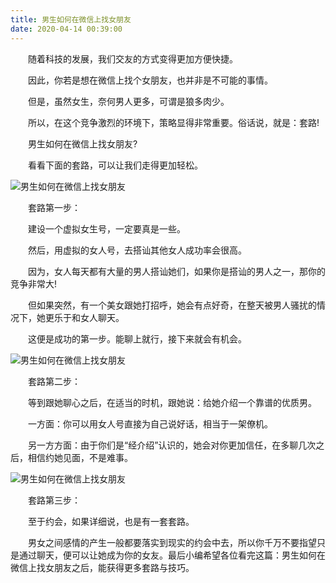 ```yaml
---
title: 男生如何在微信上找女朋友
date: 2020-04-14 00:39:00
---
```




　　随着科技的发展，我们交友的方式变得更加方便快捷。

　　因此，你若是想在微信上找个女朋友，也并非是不可能的事情。

　　但是，虽然女生，奈何男人更多，可谓是狼多肉少。

　　所以，在这个竞争激烈的环境下，策略显得非常重要。俗话说，就是：套路!

　　男生如何在微信上找女朋友?

　　看看下面的套路，可以让我们走得更加轻松。

![男生如何在微信上找女朋友](/img/c197ff92e34dc3e6c9446db4ace13933.jpg)

　　套路第一步：

　　建设一个虚拟女生号，一定要真是一些。

　　然后，用虚拟的女人号，去搭讪其他女人成功率会很高。

　　因为，女人每天都有大量的男人搭讪她们，如果你是搭讪的男人之一，那你的竞争非常大!

　　但如果突然，有一个美女跟她打招呼，她会有点好奇，在整天被男人骚扰的情况下，她更乐于和女人聊天。

　　这便是成功的第一步。能聊上就行，接下来就会有机会。

![男生如何在微信上找女朋友](/img/887fc4500b3a955453cbe912f1287867.jpg)

　　套路第二步：

　　等到跟她聊心之后，在适当的时机，跟她说：给她介绍一个靠谱的优质男。

　　一方面：你可以用女人号直接为自己说好话，相当于一架僚机。

　　另一方方面：由于你们是“经介绍”认识的，她会对你更加信任，在多聊几次之后，相信约她见面，不是难事。

![男生如何在微信上找女朋友](/img/3ee2e89d8fbb4eb38134c38926d7e89d.jpg)

　　套路第三步：

　　至于约会，如果详细说，也是有一套套路。

　　男女之间感情的产生一般都要落实到现实的约会中去，所以你千万不要指望只是通过聊天，便可以让她成为你的女友。最后小编希望各位看完这篇：男生如何在微信上找女朋友之后，能获得更多套路与技巧。